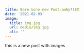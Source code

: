 ```yaml
---
title: Bare bone new Post-aa6y7lEX
date: '2021-02-03'
image:
  title: img.jpg
  url: media/img.jpg
  alt: ''
---
```

this is a new post with images
